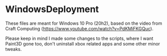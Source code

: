# WindowsDeployment

These files are meant for Windows 10 Pro (20h2), based on the video from Craft Computing (https://www.youtube.com/watch?v=PdKMiFKGQuc).

Please keep in mind I made some changes to the scripts, where I want Paint3D gone too, don't uninstall xbox related apps and some other minor tweaks.
